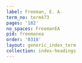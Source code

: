 ```yaml
---
label: Freeman, E. A.
term_no: term473
pages: '182'
no_spaces: FreemanEA
pid: freemanea
order: '0318'
layout: generic_index_term
collection: index-headings
---
```

